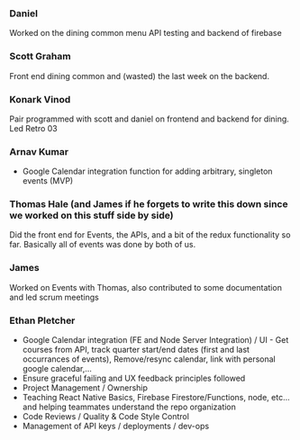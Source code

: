 ### Daniel

Worked on the dining common menu API testing and backend of firebase


### Scott Graham
Front end dining common and (wasted) the last week on the backend.

### Konark Vinod
Pair programmed with scott and daniel on frontend and backend for dining. Led Retro 03


### Arnav Kumar
- Google Calendar integration function for adding arbitrary, singleton events (MVP)

### Thomas Hale (and James if he forgets to write this down since we worked on this stuff side by side)
Did the front end for Events, the APIs, and a bit of the redux functionality so far. Basically all of events was done by both of us.

### James

Worked on Events with Thomas, also contributed to some documentation and led scrum meetings

### Ethan Pletcher

* Google Calendar integration (FE and Node Server Integration) / UI - Get courses from API, track quarter start/end dates (first and last occurrances of events), Remove/resync calendar, link with personal google calendar,...
* Ensure graceful failing and UX feedback principles followed
* Project Management / Ownership
* Teaching React Native Basics, Firebase Firestore/Functions, node, etc... and helping teammates understand the repo organization
* Code Reviews / Quality & Code Style Control
* Management of API keys / deployments / dev-ops
